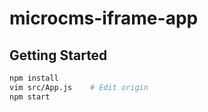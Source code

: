 # microcms-iframe-app

## Getting Started

```sh
npm install
vim src/App.js    # Edit origin
npm start
```
